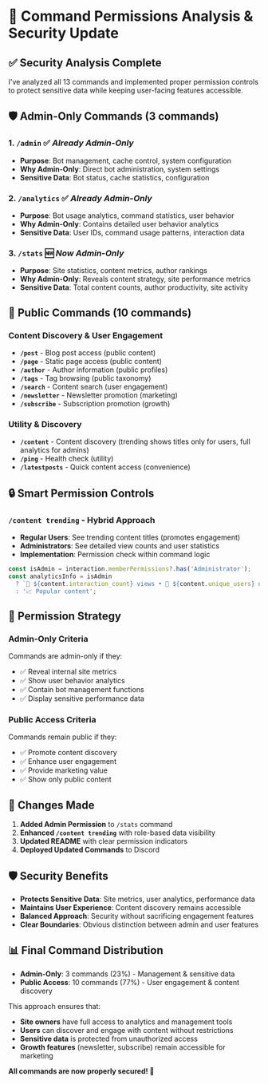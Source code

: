 # 🔐 Command Permissions Analysis & Security Update

## ✅ **Security Analysis Complete**

I've analyzed all 13 commands and implemented proper permission controls to protect sensitive data while keeping user-facing features accessible.

## 🛡️ **Admin-Only Commands (3 commands)**

### 1. **`/admin`** ✅ *Already Admin-Only*
- **Purpose**: Bot management, cache control, system configuration
- **Why Admin-Only**: Direct bot administration, system settings
- **Sensitive Data**: Bot status, cache statistics, configuration

### 2. **`/analytics`** ✅ *Already Admin-Only*  
- **Purpose**: Bot usage analytics, command statistics, user behavior
- **Why Admin-Only**: Contains detailed user behavior analytics
- **Sensitive Data**: User IDs, command usage patterns, interaction data

### 3. **`/stats`** 🆕 *Now Admin-Only*
- **Purpose**: Site statistics, content metrics, author rankings
- **Why Admin-Only**: Reveals content strategy, site performance metrics
- **Sensitive Data**: Total content counts, author productivity, site activity

## 👥 **Public Commands (10 commands)**

### Content Discovery & User Engagement
- **`/post`** - Blog post access (public content)
- **`/page`** - Static page access (public content)  
- **`/author`** - Author information (public profiles)
- **`/tags`** - Tag browsing (public taxonomy)
- **`/search`** - Content search (user engagement)
- **`/newsletter`** - Newsletter promotion (marketing)
- **`/subscribe`** - Subscription promotion (growth)

### Utility & Discovery
- **`/content`** - Content discovery (trending shows titles only for users, full analytics for admins)
- **`/ping`** - Health check (utility)
- **`/latestposts`** - Quick content access (convenience)

## 🔒 **Smart Permission Controls**

### `/content trending` - Hybrid Approach
- **Regular Users**: See trending content titles (promotes engagement)
- **Administrators**: See detailed view counts and user statistics
- **Implementation**: Permission check within command logic

```javascript
const isAdmin = interaction.memberPermissions?.has('Administrator');
const analyticsInfo = isAdmin 
  ? `👀 ${content.interaction_count} views • 👥 ${content.unique_users} unique viewers`
  : '📈 Popular content';
```

## 🎯 **Permission Strategy**

### Admin-Only Criteria
Commands are admin-only if they:
- ✅ Reveal internal site metrics
- ✅ Show user behavior analytics  
- ✅ Contain bot management functions
- ✅ Display sensitive performance data

### Public Access Criteria  
Commands remain public if they:
- ✅ Promote content discovery
- ✅ Enhance user engagement
- ✅ Provide marketing value
- ✅ Show only public content

## 🔄 **Changes Made**

1. **Added Admin Permission** to `/stats` command
2. **Enhanced `/content trending`** with role-based data visibility
3. **Updated README** with clear permission indicators
4. **Deployed Updated Commands** to Discord

## 🛡️ **Security Benefits**

- **Protects Sensitive Data**: Site metrics, user analytics, performance data
- **Maintains User Experience**: Content discovery remains accessible
- **Balanced Approach**: Security without sacrificing engagement features
- **Clear Boundaries**: Obvious distinction between admin and user features

## 📊 **Final Command Distribution**

- **Admin-Only**: 3 commands (23%) - Management & sensitive data
- **Public Access**: 10 commands (77%) - User engagement & content discovery

This approach ensures that:
- **Site owners** have full access to analytics and management tools
- **Users** can discover and engage with content without restrictions  
- **Sensitive data** is protected from unauthorized access
- **Growth features** (newsletter, subscribe) remain accessible for marketing

**All commands are now properly secured! 🔐**
